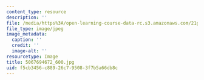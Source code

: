 ```yaml
---
content_type: resource
description: ''
file: /media/https%3A/open-learning-course-data-rc.s3.amazonaws.com/21g-410-advanced-german-professional-communication-spring-2017/f5cb3456c88926c795083f7b5a66db8c_5067694672_600.jpg
file_type: image/jpeg
image_metadata:
  caption: ''
  credit: ''
  image-alt: ''
resourcetype: Image
title: 5067694672_600.jpg
uid: f5cb3456-c889-26c7-9508-3f7b5a66db8c
---
```

